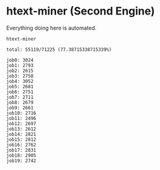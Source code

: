 # htext-miner (Second Engine)

Everything doing here is automated.

```
htext-miner

total: 55119/71225 (77.38715338715339%)

job0: 3024
job1: 2793
job2: 2615
job3: 2758
job4: 3052
job5: 2681
job6: 2751
job7: 2711
job8: 2679
job9: 2661
job10: 2716
job11: 2496
job12: 2697
job13: 2612
job14: 2821
job15: 2812
job16: 2762
job17: 2831
job18: 2905
job19: 2742
```